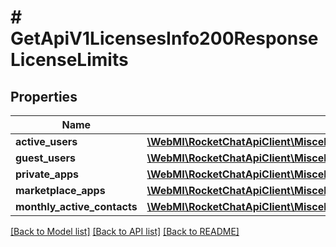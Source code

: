 # # GetApiV1LicensesInfo200ResponseLicenseLimits

## Properties

Name | Type | Description | Notes
------------ | ------------- | ------------- | -------------
**active_users** | [**\WebMI\RocketChatApiClient\MiscellaneousApi\Model\GetApiV1LicensesInfo200ResponseLicenseLimitsActiveUsers**](GetApiV1LicensesInfo200ResponseLicenseLimitsActiveUsers.md) |  | [optional]
**guest_users** | [**\WebMI\RocketChatApiClient\MiscellaneousApi\Model\GetApiV1LicensesInfo200ResponseLicenseLimitsActiveUsers**](GetApiV1LicensesInfo200ResponseLicenseLimitsActiveUsers.md) |  | [optional]
**private_apps** | [**\WebMI\RocketChatApiClient\MiscellaneousApi\Model\GetApiV1LicensesInfo200ResponseLicenseLimitsActiveUsers**](GetApiV1LicensesInfo200ResponseLicenseLimitsActiveUsers.md) |  | [optional]
**marketplace_apps** | [**\WebMI\RocketChatApiClient\MiscellaneousApi\Model\GetApiV1LicensesInfo200ResponseLicenseLimitsActiveUsers**](GetApiV1LicensesInfo200ResponseLicenseLimitsActiveUsers.md) |  | [optional]
**monthly_active_contacts** | [**\WebMI\RocketChatApiClient\MiscellaneousApi\Model\GetApiV1LicensesInfo200ResponseLicenseLimitsActiveUsers**](GetApiV1LicensesInfo200ResponseLicenseLimitsActiveUsers.md) |  | [optional]

[[Back to Model list]](../../README.md#models) [[Back to API list]](../../README.md#endpoints) [[Back to README]](../../README.md)
